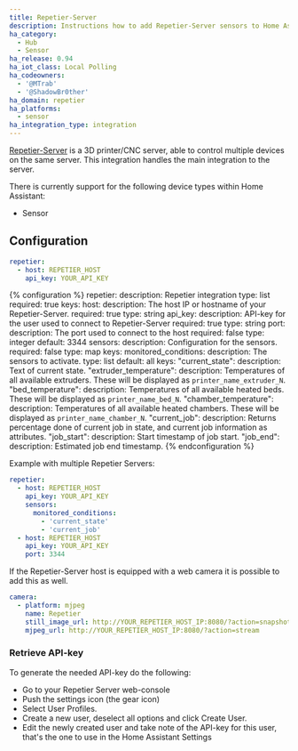 ```yaml
---
title: Repetier-Server
description: Instructions how to add Repetier-Server sensors to Home Assistant.
ha_category:
  - Hub
  - Sensor
ha_release: 0.94
ha_iot_class: Local Polling
ha_codeowners:
  - '@MTrab'
  - '@ShadowBr0ther'
ha_domain: repetier
ha_platforms:
  - sensor
ha_integration_type: integration
---
```


[Repetier-Server](https://www.repetier-server.com/) is a 3D printer/CNC server, able to control multiple devices on the same server.
This integration handles the main integration to the server.

There is currently support for the following device types within Home Assistant:

- Sensor

## Configuration

```yaml
repetier:
  - host: REPETIER_HOST
    api_key: YOUR_API_KEY
```

{% configuration %}
repetier:
  description: Repetier integration
  type: list
  required: true
  keys:
    host:
      description: The host IP or hostname of your Repetier-Server.
      required: true
      type: string
    api_key:
      description: API-key for the user used to connect to Repetier-Server
      required: true
      type: string
    port:
      description: The port used to connect to the host
      required: false
      type: integer
      default: 3344
    sensors:
      description: Configuration for the sensors.
      required: false
      type: map
      keys:
        monitored_conditions:
          description: The sensors to activate.
          type: list
          default: all
          keys:
            "current_state":
              description: Text of current state.
            "extruder_temperature":
              description: Temperatures of all available extruders. These will be displayed as `printer_name_extruder_N`.
            "bed_temperature":
              description: Temperatures of all available heated beds. These will be displayed as `printer_name_bed_N`.
            "chamber_temperature":
              description: Temperatures of all available heated chambers. These will be displayed as `printer_name_chamber_N`.
            "current_job":
              description: Returns percentage done of current job in state, and current job information as attributes.
            "job_start":
              description: Start timestamp of job start.
            "job_end":
              description: Estimated job end timestamp.
{% endconfiguration %}

Example with multiple Repetier Servers:

```yaml
repetier:
  - host: REPETIER_HOST
    api_key: YOUR_API_KEY
    sensors:
      monitored_conditions:
        - 'current_state'
        - 'current_job'
  - host: REPETIER_HOST
    api_key: YOUR_API_KEY
    port: 3344
```

If the Repetier-Server host is equipped with a web camera it is possible to add this as well.

```yaml
camera:
  - platform: mjpeg
    name: Repetier
    still_image_url: http://YOUR_REPETIER_HOST_IP:8080/?action=snapshot
    mjpeg_url: http://YOUR_REPETIER_HOST_IP:8080/?action=stream
```

### Retrieve API-key

To generate the needed API-key do the following:

* Go to your Repetier Server web-console
* Push the settings icon (the gear icon)
* Select User Profiles.
* Create a new user, deselect all options and click Create User.
* Edit the newly created user and take note of the API-key for this user, that's the one to use in the Home Assistant Settings
